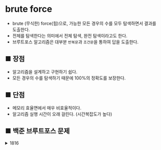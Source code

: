 # brute force 
- brute (무식한) force(힘)으로, 가능한 모든 경우의 수를 모두 탐색하면서 결과를 도출한다.
- 전체를 탐색한다는 의미에서 전체 탐색, 완전 탐색이라고도 한다.
- 브루트포스 알고리즘은 대부분 ```반복문```과 ```조건문```을 통하여 답을 도출한다. 

## ■ 장점
- 알고리즘을 설계하고 구현하기 쉽다.
- 모든 경우의 수를 탐색하기 때문에 100%의 정확도를 보장한다.

## ■ 단점
- 메모리 효율면에서 매우 비효율적이다.
- 알고리즘 실행 시간이 오래 걸린다. (시간복잡도가 높다)


## ■ 백준 브루트포스 문제
<details>
<summary>1816</summary>
<div markdown="1">
ㅁ

</div>
</details>
